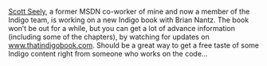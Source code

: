 <a href="http://blogs.msdn.com/scottseely" target="_blank" class="broken_link">Scott Seely</a>, a former MSDN co-worker of mine and now a member of the Indigo team, is working on a new Indigo book with Brian Nantz. The book won&#8217;t be out for a while, but you can get a lot of advance information (including some of the chapters), by watching for updates on <a href="http://www.thatindigobook.com" target="_blank">www.thatindigobook.com</a>. Should be a great way to get a free taste of some Indigo content right from someone who works on the code&#8230;